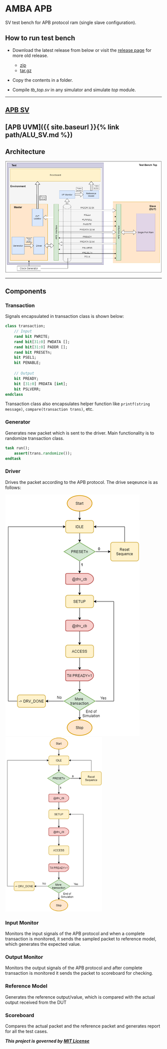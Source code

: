 # AMBA APB

SV test bench for APB protocol ram (single slave configuration).

## How to run test bench

- Download the latest release from below or visit the [release page](https://github.com/kumarrishav14/AMBA_APB/releases "Release page") for more old release.

  - [zip](https://github.com/kumarrishav14/AMBA_APB/archive/v1.0.zip)
  - [tar.gz](https://github.com/kumarrishav14/AMBA_APB/archive/v1.0.tar.gz)

- Copy the contents in a folder.
- Compile *tb_top.sv* in any simulator and simulate *top* module.

---

## [APB SV](.\page\APB_SV.html)

## [APB UVM]({{ site.baseurl }}{% link path/ALU_SV.md %})

## Architecture

![image](images\APB_TB_arch.png)

---

## Components

### Transaction

Signals encapsulated in transaction class is shown below:

```sv
class transaction;
    // Input
    rand bit PWRITE;          
    rand bit[31:0] PWDATA [];   
    rand bit[31:0] PADDR [];   
    rand bit PRESETn;    
    bit PSEL1;
    bit PENABLE;

    // Output
    bit PREADY;
    bit [31:0] PRDATA [int];
    bit PSLVERR;
endclass
```

Transaction class also encapsulates helper function like `printf(string message)`, `compare(transaction trans)`, etc.

### Generator

Generates new packet which is sent to the driver. Main functionality is to randomize transaction class.

```sv
task run();
    assert(trans.randomize());
endtask
```

### Driver

Drives the packet according to the APB protocol. The drive seqeunce is as follows:

![image](image\driver.png)
<img src = "image\driver.png" height=560 alt="driver flow">

### Input Monitor

Monitors the input signals of the APB protocol and when a complete transaction is monitored, it sends the sampled packet to reference model, which generates the expected value.

### Output Monitor

Monitors the output signals of the APB protocol and after complete transaction is monitored it sends the packet to scoreboard for checking.

### Reference Model

Generates the reference output/value, which is compared with the actual output received from the DUT

### Scoreboard

Compares the actual packet and the reference packet and generates report for all the test cases.

**_This project is governed by [MIT License](LICENSE)_**
